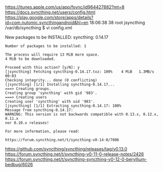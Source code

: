 https://itunes.apple.com/us/app/fsync/id964427882?mt=8
https://docs.syncthing.net/users/config.html
https://play.google.com/store/apps/details?id=com.nutomic.syncthingandroid&hl=en
18:06:38 38  root jsyncthing /var/db/syncthing
$ vi config.xml

New packages to be INSTALLED:
	syncthing: 0.14.17

	Number of packages to be installed: 1

	The process will require 13 MiB more space.
	4 MiB to be downloaded.

	Proceed with this action? [y/N]: y
	[jsyncthing] Fetching syncthing-0.14.17.txz: 100%    4 MiB   1.3MB/s    00:03    
	Checking integrity... done (0 conflicting)
	[jsyncthing] [1/1] Installing syncthing-0.14.17...
	===> Creating groups.
	Creating group 'syncthing' with gid '983'.
	===> Creating users
	Creating user 'syncthing' with uid '983'.
	[jsyncthing] [1/1] Extracting syncthing-0.14.17: 100%
	Message from syncthing-0.14.17:
	WARNING: This version is not backwards compatible with 0.13.x, 0.12.x, 0.11.x
	nor 0.10.x releases!

	For more information, please read:

	https://forum.syncthing.net/t/syncthing-v0-14-0/7806
https://github.com/syncthing/syncthing/releases/tag/v0.13.0
https://forum.syncthing.net/t/syncthing-v0-11-0-release-notes/2426
https://forum.syncthing.net/t/syncthing-syncthing-v0-12-0-beryllium-bedbug/6026
